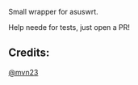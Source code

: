 Small wrapper for asuswrt.

Help neede for tests, just open a PR!

## Credits:
[@mvn23](https://github.com/mvn23)